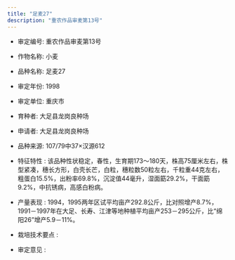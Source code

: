 ```yaml
---
title: "足麦27"
description: "重农作品审麦第13号"
---
```

* 审定编号:  重农作品审麦第13号

*  作物名称:  小麦

*  品种名称:  足麦27

*  审定年份:  1998

*  审定单位:  重庆市

* 育种者:  大足县龙岗良种场

*  申请者:  大足县龙岗良种场

*  品种来源:  107/79中37×汉源612

*  特征特性 : 
该品种性状稳定，春性，生育期173～180天，株高75厘米左右，株型紧凑，穗长方形，白壳长芒，白粒，穗粒数50粒左右，千粒重44克左右，粗蛋白15.5%，出粉率69.8%，沉淀值44毫升，湿面筯29.2%，干面筯9.2%，中抗锈病，高感白粉病。
 
*  产量表现 : 
1994，1995两年区试平均亩产292.8公斤，比对照增产8.7%，1991－1997年在大足、长寿、江津等地种植平均亩产253－295公斤，比“绵阳26”增产5.9－11%。　　

*  栽培技术要点 : 


*  审定意见 : 

